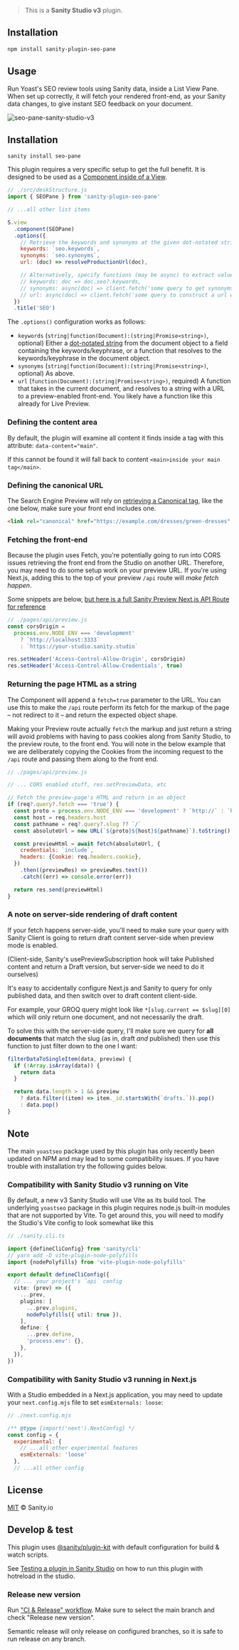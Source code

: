 > This is a **Sanity Studio v3** plugin.

## Installation

```sh
npm install sanity-plugin-seo-pane
```

## Usage

Run Yoast's SEO review tools using Sanity data, inside a List View Pane. When set up correctly, it will fetch your rendered front-end, as your Sanity data changes, to give instant SEO feedback on your document.

![seo-pane-sanity-studio-v3](https://user-images.githubusercontent.com/9684022/212726107-7e1199b7-7b76-40e6-be72-2ae30ed34eb9.png)

## Installation

```
sanity install seo-pane
```

This plugin requires a very specific setup to get the full benefit. It is designed to be used as a [Component inside of a View](https://www.sanity.io/docs/structure-builder-reference#c0c8284844b7).

```js
// ./src/deskStructure.js
import { SEOPane } from 'sanity-plugin-seo-pane'

// ...all other list items

S.view
  .component(SEOPane)
  .options({
    // Retrieve the keywords and synonyms at the given dot-notated strings
    keywords: `seo.keywords`,
    synonyms: `seo.synonyms`,
    url: (doc) => resolveProductionUrl(doc),

    // Alternatively, specify functions (may be async) to extract values
    // keywords: doc => doc.seo?.keywords,
    // synonyms: async(doc) => client.fetch('some query to get synonyms', {id: doc._id}),
    // url: async(doc) => client.fetch('some query to construct a url with refs', {id: doc._id})
  })
  .title('SEO')
```

The `.options()` configuration works as follows:

- `keywords` (`string|function(Document):(string|Promise<string>)`, optional) Either a [dot-notated string](https://www.npmjs.com/package/dlv) from the document object to a field containing the keywords/keyphrase, or a function that resolves to the keywords/keyphrase in the document object.
- `synonyms` (`string|function(Document):(string|Promise<string>)`, optional) As above.
- `url` (`function(Document):(string|Promise<string>)`, required) A function that takes in the current document, and resolves to a string with a URL to a preview-enabled front-end. You likely have a function like this already for Live Preview.

### Defining the content area

By default, the plugin will examine all content it finds inside a tag with this attribute: `data-content="main"`.

If this cannot be found it will fall back to content `<main>inside your main tag</main>`.

### Defining the canonical URL

The Search Engine Preview will rely on [retrieving a Canonical tag](https://developers.google.com/search/docs/advanced/crawling/consolidate-duplicate-urls), like the one below, make sure your front end includes one.

```html
<link rel="canonical" href="https://example.com/dresses/green-dresses" />
```

### Fetching the front-end

Because the plugin uses Fetch, you're potentially going to run into CORS issues retrieving the front end from the Studio on another URL. Therefore, you may need to do some setup work on your preview URL. If you're using Next.js, adding this to the top of your preview `/api` route will _make fetch happen_.

Some snippets are below, [but here is a full Sanity Preview Next.js API Route for reference](https://gist.github.com/SimeonGriggs/6649dc7f4b0fec974c05d29cae969cbc)

```js
// ./pages/api/preview.js
const corsOrigin =
  process.env.NODE_ENV === 'development'
    ? `http://localhost:3333`
    : `https://your-studio.sanity.studio`

res.setHeader('Access-Control-Allow-Origin', corsOrigin)
res.setHeader('Access-Control-Allow-Credentials', true)
```

### Returning the page HTML as a string

The Component will append a `fetch=true` parameter to the URL. You can use this to make the `/api` route perform its fetch for the markup of the page – not redirect to it – and return the expected object shape.

Making your Preview route actually `fetch` the markup and just return a string will avoid problems with having to pass cookies along from Sanity Studio, to the preview route, to the front end. You will note in the below example that we are deliberately copying the Cookies from the incoming request to the `/api` route and passing them along to the front end.

```js
// ./pages/api/preview.js

// ... CORS enabled stuff, res.setPreviewData, etc

// Fetch the preview-page's HTML and return in an object
if (req?.query?.fetch === 'true') {
  const proto = process.env.NODE_ENV === 'development' ? `http://` : `https://`
  const host = req.headers.host
  const pathname = req?.query?.slug ?? `/`
  const absoluteUrl = new URL(`${proto}${host}${pathname}`).toString()

  const previewHtml = await fetch(absoluteUrl, {
    credentials: `include`,
    headers: {Cookie: req.headers.cookie},
  })
    .then((previewRes) => previewRes.text())
    .catch((err) => console.error(err))

  return res.send(previewHtml)
}
```

### A note on server-side rendering of draft content

If your fetch happens server-side, you'll need to make sure your query with Sanity Client is going to return draft content server-side when preview mode is enabled.

(Client-side, Sanity's usePreviewSubscription hook will take Published content and return a Draft version, but server-side we need to do it ourselves)

It's easy to accidentally configure Next.js and Sanity to query for only published data, and then switch over to draft content client-side.

For example, your GROQ query might look like `*[slug.current == $slug][0]` which will only return one document, and not necessarily the draft.

To solve this with the server-side query, I'll make sure we query for **all documents** that match the slug (as in, draft _and_ published) then use this function to just filter down to the one I want:

```js
filterDataToSingleItem(data, preview) {
  if (!Array.isArray(data)) {
    return data
  }

  return data.length > 1 && preview
    ? data.filter((item) => item._id.startsWith(`drafts.`)).pop()
    : data.pop()
}
```

## Note

The main `yoastseo` package used by this plugin has only recently been updated on NPM and may lead to some compatibility issues. If you have trouble with installation try the following guides below. 

### Compatibility with Sanity Studio v3 running on Vite

By default, a new v3 Sanity Studio will use Vite as its build tool. The underlying `yoastseo` package in this plugin requires node.js built-in modules that are not supported by Vite. To get around this, you will need to modify the Studio's Vite config to look somewhat like this

```ts
// ./sanity.cli.ts

import {defineCliConfig} from 'sanity/cli'
// yarn add -D vite-plugin-node-polyfills
import {nodePolyfills} from 'vite-plugin-node-polyfills'

export default defineCliConfig({
  // ... your project's `api` config
  vite: (prev) => ({
    ...prev,
    plugins: [
      ...prev.plugins,
      nodePolyfills({ util: true }),
    ],
    define: {
      ...prev.define,
      'process.env': {},
    },
  }),
})
```

### Compatibility with Sanity Studio v3 running in Next.js

With a Studio embedded in a Next.js application, you may need to update your `next.config.mjs` file to set `esmExternals: loose`:

```js
// ./next.config.mjs

/** @type {import('next').NextConfig} */
const config = {
  experimental: {
    // ...all other experimental features
    esmExternals: 'loose'
  },
  // ...all other config
```

## License

[MIT](LICENSE) © Sanity.io


## Develop & test

This plugin uses [@sanity/plugin-kit](https://github.com/sanity-io/plugin-kit)
with default configuration for build & watch scripts.

See [Testing a plugin in Sanity Studio](https://github.com/sanity-io/plugin-kit#testing-a-plugin-in-sanity-studio)
on how to run this plugin with hotreload in the studio.

### Release new version

Run ["CI & Release" workflow](https://github.com/sanity-io/sanity-plugin-seo-pane/actions/workflows/main.yml).
Make sure to select the main branch and check "Release new version".

Semantic release will only release on configured branches, so it is safe to run release on any branch.